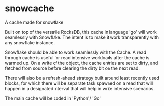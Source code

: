 # snowcache
A cache made for snowflake


Built on top of the versatile RocksDB, this cache in language 'go' will work seamlessly with 
Snowflake. The intent is to make it work transparently with any snowflake instance.

Snowflake should be able to work seamlessly with the Cache.
A read through cache is useful for read intensive workloads after the cache is warmed up.
On a write of the object, the cache entries are set to dirty, and fetched from source before
clearing the dirty bit on the next read.

There will also be a refresh-ahead strategy built around least recently used blocks, for 
which there will be separate task spawned on a read that will happen in a designated interval
that will help in write intensive scenarios.

The main cache will be coded in 'Python'/ 'Go'
